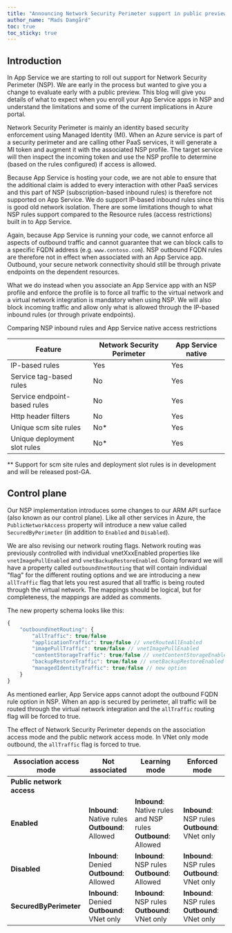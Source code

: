```yaml
---
title: "Announcing Network Security Perimeter support in public preview"
author_name: "Mads Damgård"
toc: true
toc_sticky: true
---
```


## Introduction

In App Service we are starting to roll out support for Network Security Perimeter (NSP). We are early in the process but wanted to give you a change to evaluate early with a public preview. This blog will give you details of what to expect when you enroll your App Service apps in NSP and understand the limitations and some of the current implications in Azure portal.

Network Security Perimeter is mainly an identity based security enforcement using Managed Identity (MI). When an Azure service is part of a security perimeter and are calling other PaaS services, it will generate a MI token and augment it with the associated NSP profile. The target service will then inspect the incoming token and use the NSP profile to determine (based on the rules configured) if access is allowed.

Because App Service is hosting your code, we are not able to ensure that the additional claim is added to every interaction with other PaaS services and this part of NSP (subscription-based inbound rules) is therefore not supported on App Service. We do support IP-based inbound rules since this is good old network isolation. There are some limitations though to what NSP rules support compared to the Resource rules (access restrictions) built in to App Service.

Again, because App Service is running your code, we cannot enforce all aspects of outbound traffic and cannot guarantee that we can block calls to a specific FQDN address (e.g. `www.contoso.com`). NSP outbound FQDN rules are therefore not in effect when associated with an App Service app. Outbound, your secure network connectivity should still be through private endpoints on the dependent resources.

What we do instead when you associate an App Service app with an NSP profile and enforce the profile is to force all traffic to the virtual network and a virtual network integration is mandatory when using NSP. We will also block incoming traffic and allow only what is allowed through the IP-based inbound rules (or through private endpoints).

Comparing NSP inbound rules and App Service native access restrictions

| Feature | Network Security Perimeter | App Service native |
| ------- | ---------------------------- | -------------------- |
| IP-based rules                   | Yes | Yes |
| Service tag-based rules          | No  | Yes |
| Service endpoint-based rules     | No  | Yes |
| Http header filters              | No  | Yes |
| Unique scm site rules            | No* | Yes |
| Unique deployment slot rules     | No* | Yes |

** Support for scm site rules and deployment slot rules is in development and will be released post-GA.

## Control plane

Our NSP implementation introduces some changes to our ARM API surface (also known as our control plane). Like all other services in Azure, the `PublicNetworkAccess` property will introduce a new value called `SecuredByPerimeter` (in addition to `Enabled` and `Disabled`).

We are also revising our network routing flags. Network routing was previously controlled with individual vnetXxxEnabled properties like `vnetImagePullEnabled` and `vnetBackupRestoreEnabled`. Going forward we will have a property called `outboundVnetRouting` that will contain individual "flag" for the different routing options and we are introducing a new `allTraffic` flag that lets you rest asured that all traffic is being routed through the virtual network. The mappings should be logical, but for completeness, the mappings are added as comments.

The new property schema looks like this:

```javascript
{
    "outboundVnetRouting": {
        "allTraffic": true/false
        "applicationTraffic": true/false // vnetRouteAllEnabled
        "imagePullTraffic": true/false // vnetImagePullEnabled
        "contentStorageTraffic": true/false // vnetContentStorageEnabled
        "backupRestoreTraffic": true/false // vnetBackupRestoreEnabled
        "managedIdentityTraffic": true/false // new option
    }
}
```

As mentioned earlier, App Service apps cannot adopt the outbound FQDN rule option in NSP. When an app is secured by perimeter, all traffic will be routed through the virtual network integration and the `allTraffic` routing flag will be forced to true.

The effect of Network Security Perimeter depends on the association access mode and the public network access mode. In VNet only mode outbound, the `allTraffic` flag is forced to true.

| Association access mode  | Not associated | Learning mode | Enforced mode |
| ------------------------ | -------------- | ------------- | ------------- |
| **Public network access**|                |               |               |
| **Enabled**               | **Inbound**: Native rules <br/> **Outbound**: Allowed | **Inbound**: Native rules and NSP rules <br/> **Outbound**: Allowed | **Inbound**: NSP rules <br/> **Outbound**: VNet only |
| **Disabled**              | **Inbound**: Denied <br/> **Outbound**: Allowed | **Inbound**: NSP rules <br/> **Outbound**: Allowed | **Inbound**: NSP rules <br/> **Outbound**: VNet only |
| **SecuredByPerimeter**    | **Inbound**: Denied <br/> **Outbound**: VNet only | **Inbound**: NSP rules <br/> **Outbound**: VNet only | **Inbound**: NSP rules <br/> **Outbound**: VNet only |

